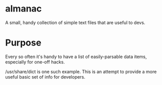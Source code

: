 almanac
=======

A small, handy collection of simple text files that are useful to devs.

Purpose
=====
Every so often it's handy to have a list of easily-parsable data items, especially for one-off hacks.

/usr/share/dict is one such example. This is an attempt to provide a more useful basic set of info for developers.
